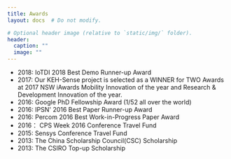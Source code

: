 ```yaml
---
title: Awards
layout: docs  # Do not modify.

# Optional header image (relative to `static/img/` folder).
header:
  caption: ""
  image: ""
---
```

<ul>
<li>2018: IoTDI 2018 Best Demo Runner-up Award</li>
<li>2017: Our KEH-Sense project is selected as a WINNER for TWO Awards at 2017 NSW iAwards Mobility Innovation of the year and  Research & Development Innovation  of the year.</li>
<li>2016: Google PhD Fellowship Award (1/52 all over the world)</li>
<li>2016: IPSN' 2016 Best Paper Runner-up Award</li>
<li>2016: Percom 2016 Best Work-in-Progress Paper Award</li>
<li>2016： CPS Week 2016 Conference Travel Fund</li>
<li>2015: Sensys Conference Travel Fund </li>
<li>2013: The China Scholarship Council(CSC) Scholarship</li>
<li>2013: The CSIRO Top-up Scholarship</li>
</ul>


             

             

              

              